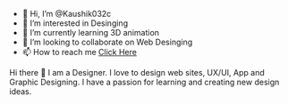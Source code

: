 - 👋 Hi, I’m @Kaushik032c
- 👀 I’m interested in Desinging
- 🌱 I’m currently learning 3D animation
- 💞️ I’m looking to collaborate on Web Desinging
- 📫 How to reach me <a href ="http://kaushik-mondal.glitch.me"> Click Here</a>

<p>Hi there 👋 I am a Designer. I love to design web sites, UX/UI, App and Graphic Designing. I have a passion for learning and creating new design ideas.</p>
